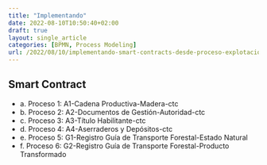 ```yaml
---
title: "Implementando"
date: 2022-08-10T10:50:40+02:00
draft: true
layout: single_article
categories: [BPMN, Process Modeling]
url: /2022/08/10/implementando-smart-contracts-desde-proceso-explotacion-madera
---
```



## Smart Contract

* a. Proceso 1: A1-Cadena Productiva-Madera-ctc 
* b. Proceso 2: A2-Documentos de Gestión-Autoridad-ctc 
* c. Proceso 3: A3-Título Habilitante-ctc 
* d. Proceso 4: A4-Aserraderos y Depósitos-ctc 
* e. Proceso 5: G1-Registro Guía de Transporte Forestal-Estado Natural 
* f. Proceso 6: G2-Registro Guía de Transporte Forestal-Producto Transformado



